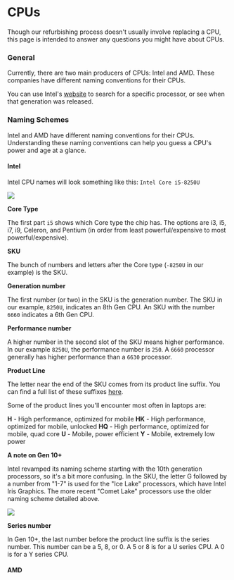 # CPUs

Though our refurbishing process doesn't usually involve replacing a CPU, this page is intended to answer any questions you might have about CPUs.



### General

Currently, there are two main producers of CPUs: Intel and AMD. 
These companies have different naming conventions for their CPUs.

You can use Intel's [website](https://www.intel.com/content/www/us/en/ark.html#@PanelLabel122139) to search for a specific processor, or see when that generation was released.


### Naming Schemes

Intel and AMD have different naming conventions for their CPUs.
Understanding these naming conventions can help you guess a CPU's power and age at a glance.

#### Intel

Intel CPU names will look something like this: `Intel Core i5-8250U`

  ![](https://fossbytes.com/wp-content/uploads/2021/02/Core-i5-8250U-processor-e1612672304945-1024x451.jpg)

**Core Type**

The first part `i5` shows which Core type the chip has. 
  The options are i3, i5, i7, i9, Celeron, and Pentium (in order from least powerful/expensive to most powerful/expensive).

**SKU**

The bunch of numbers and letters after the Core type (`-8250U` in our example) is the SKU.

**Generation number**

The first number (or two) in the SKU is the generation number.
  The SKU in our example, `8250U`, indicates an 8th Gen CPU.
  An SKU with the number `6660` indicates a 6th Gen CPU. 

**Performance number**

A higher number in the second slot of the SKU means higher performance.
  In our example `8250U`, the performance number is `250`.
  A `6660` processor generally has higher performance than a `6630` processor.

**Product Line**

The letter near the end of the SKU comes from its product line suffix.
  You can find a full list of these suffixes [here](https://www.intel.com/content/www/us/en/support/articles/000058567/processors/intel-core-processors.html). 

  Some of the product lines you'll encounter most often in laptops are:

  **H**	- High performance, optimized for mobile
  **HK** -	High performance, optimized for mobile, unlocked
  **HQ**	- High performance, optimized for mobile, quad core
  **U**	- Mobile, power efficient
  **Y**	- Mobile, extremely low power

**A note on Gen 10+**

Intel revamped its naming scheme starting with the 10th generation processors, so it's a bit more confusing.
  In the SKU, the letter G followed by a number from "1-7" is used for the "Ice Lake" processors, which have Intel Iris Graphics. 
  The more recent "Comet Lake" processors use the older naming scheme detailed above.

  ![](https://fossbytes.com/wp-content/uploads/2021/02/Core-i7-1068G7-mobile-cpu-1024x533.jpg)

**Series number**

In Gen 10+, the last number before the product line suffix is the series number.
  This number can be a 5, 8, or 0.
  A 5 or 8 is for a U series CPU.
  A 0 is for a Y series CPU.

#### AMD

